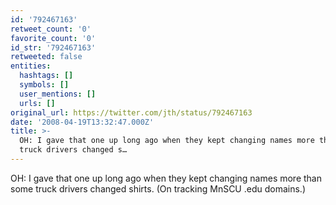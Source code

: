 ```yaml
---
id: '792467163'
retweet_count: '0'
favorite_count: '0'
id_str: '792467163'
retweeted: false
entities:
  hashtags: []
  symbols: []
  user_mentions: []
  urls: []
original_url: https://twitter.com/jth/status/792467163
date: '2008-04-19T13:32:47.000Z'
title: >-
  OH: I gave that one up long ago when they kept changing names more than some
  truck drivers changed s…
---
```


OH: I gave that one up long ago when they kept changing names more than some truck drivers changed shirts. (On tracking MnSCU .edu domains.)